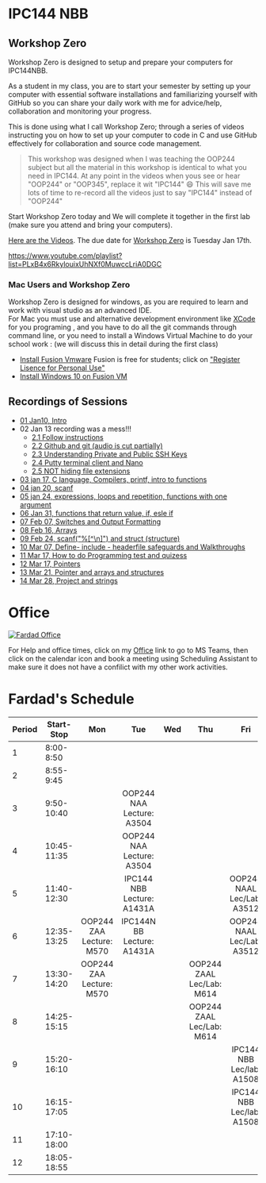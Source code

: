 # IPC144 NBB  


## Workshop Zero
Workshop Zero is designed to setup and prepare your computers for IPC144NBB.

As a student in my class, you are to start your semester by setting up your computer with essential software installations and familiarizing yourself with GitHub so you can share your daily work with me for advice/help, collaboration and monitoring your progress. 

This is done using what I call Workshop Zero; through a series of videos instructing you on how to set up your computer to code in C and use GitHub effectively for collaboration and source code management.

> This workshop was designed when I was teaching the OOP244 subject but all the material in this workshop is identical to what you need in IPC144. At any point in the videos when yous see or hear "OOP244" or "OOP345", replace it wit "IPC144" :smile: This will save me lots of time to re-record all the videos just to say "IPC144" instead of "OOP244"
 
Start Workshop Zero today and We will complete it together in the first lab (make sure you attend and bring your computers). 

[Here are the Videos](https://www.youtube.com/playlist?list=PLxB4x6RkylouixUhNXf0MuwccLriA0DGC). The due date for [Workshop Zero](https://www.youtube.com/playlist?list=PLxB4x6RkylouixUhNXf0MuwccLriA0DGC) is Tuesday Jan 17th.

https://www.youtube.com/playlist?list=PLxB4x6RkylouixUhNXf0MuwccLriA0DGC

### Mac Users and Workshop Zero
Workshop Zero is designed for windows, as you are required to learn and work with visual studio as an advanced IDE.<br />
For Mac you must use and alternative development environment like [XCode](https://www.cs.auckland.ac.nz/~paul/C/Mac/xcode/) for you programing , and you have to do all the git commands through command line, or you need to install a Windows Virtual Machine to do your school work : (we will discuss this in detail during the first class)
- [Install Fusion Vmware](https://www.vmware.com/ca/products/fusion/fusion-evaluation.html) Fusion is free for students; click on ["Register Lisence for Personal Use"](https://customerconnect.vmware.com/web/vmware/evalcenter?p=fusion-player-personal) 
- [Install Windows 10 on Fusion VM](https://www.groovypost.com/howto/create-custom-virtual-machine-vmware-fusion/)

## Recordings of Sessions
- [01 Jan10, Intro](https://youtu.be/Ljptg09jLkE)
- 02 Jan 13 recording was a mess!!!
  - [2.1 Follow instructions](https://youtu.be/7dkyxRrWTzE)
  - [2.2 Github and git (audio is cut partially)](https://youtu.be/Ba0dy2WH5W8)
  - [2.3 Understanding Private and Public SSH Keys](https://youtu.be/NqtpAnJXl3Q)
  - [2.4 Putty terminal client and Nano](https://youtu.be/s-7vAe_eZEQ)
  - [2.5 NOT hiding file extensions](https://youtu.be/ILufutqAUHs)
- [03 jan 17, C language, Compilers, printf, intro to functions](https://youtu.be/PeqJElhuTHA)
- [04 jan 20, scanf](https://youtu.be/WoEq8qcXv2g)
- [05 jan 24, expressions, loops and repetition, functions with one argument](https://youtu.be/Y0xm_OQx8Ak)
- [06 Jan 31, functions that return value, if, esle if](https://youtu.be/4wSsqcPRpYY)
- [07 Feb 07, Switches and Output Formatting](https://youtu.be/KPT1dGuO9-4)
- [08 Feb 16, Arrays](https://youtu.be/Q_4q1M_xuj8)
- [09 Feb 24, scanf("%[^\n]") and struct (structure)](https://youtu.be/mcPFfnAc4OA)
- [10 Mar 07, Define- include - headerfile safeguards and Walkthroughs ](https://youtu.be/Bxz0fj4xImk)
- [11 Mar 17, How to do Programming test and quizess](https://youtu.be/_n6Fxgx6WcU)
- [12 Mar 17, Pointers](https://youtu.be/RvCEcsDFVok)
- [13 Mar 21, Pointer and arrays and structures](https://youtu.be/SmLrDw74gsM)
- [14 Mar 28, Project and strings](https://youtu.be/byyHfvtrLgw)

# Office
[![Fardad Office](images/244Office.png)](https://teams.microsoft.com/l/channel/19%3adWp8NHtKn8C43A1EsfN70Dkxi00NNSdWT5H_5RzVDI41%40thread.tacv2/General?groupId=c8867f6e-1fdd-4571-851b-6f5907940a53&tenantId=eb34f74a-58e7-4a8b-9e59-433e4c412757)

For Help and office times, click on my  [Office](https://teams.microsoft.com/l/channel/19%3adWp8NHtKn8C43A1EsfN70Dkxi00NNSdWT5H_5RzVDI41%40thread.tacv2/General?groupId=c8867f6e-1fdd-4571-851b-6f5907940a53&tenantId=eb34f74a-58e7-4a8b-9e59-433e4c412757) link to go to MS Teams, then click on the calendar icon and book a meeting using Scheduling Assistant to make sure it does not have a confilict with my other work activities.

# Fardad's Schedule
| Period | Start-Stop  | Mon | Tue | Wed | Thu | Fri |
|--------|-------------|:-----------------:|:-----------------:|:-----------------:|:-----------------:|:-----------------:|
| 1      | 8:00-8:50   |     |     |     |      |    |
| 2      | 8:55-9:45   |     |     |     |      |     |
| 3      | 9:50-10:40  |     |   OOP244 NAA <br /> Lecture: A3504   |     |     |        |
| 4      | 10:45-11:35 |     |  OOP244 NAA <br /> Lecture: A3504  |     |    |      |
| 5      | 11:40-12:30 |   |  IPC144 NBB <br /> Lecture: A1431A   |     |     |  OOP244 NAAL <br /> Lec/Lab: A3512  |
| 6      | 12:35-13:25 |  OOP244 ZAA <br /> Lecture: M570   |  IPC144N BB <br /> Lecture: A1431A    |      |      |   OOP244 NAAL <br /> Lec/Lab: A3512     |
| 7      | 13:30-14:20 |  OOP244 ZAA <br /> Lecture: M570   |     |       |  OOP244 ZAAL <br /> Lec/Lab: M614    |      |
| 8      | 14:25-15:15 |     |       |     |  OOP244 ZAAL <br /> Lec/Lab: M614  |      |
| 9      | 15:20-16:10 |     |     |     |      |    IPC144 NBB <br /> Lec/lab: A1508    |
| 10     | 16:15-17:05 |     |     |    |      |   IPC144 NBB <br /> Lec/lab: A1508   |
| 11     | 17:10-18:00 |       |     |     |      |      |
| 12     | 18:05-18:55 |       |     |   |      |      |



